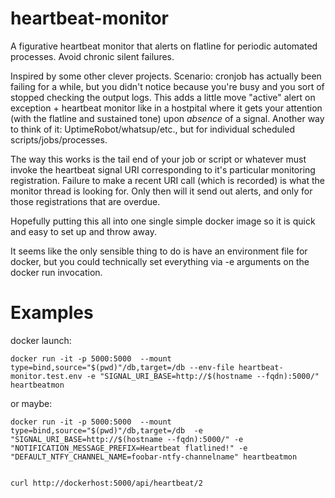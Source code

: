 # heartbeat-monitor
A figurative heartbeat monitor that alerts on flatline for periodic automated processes. Avoid chronic silent failures.

Inspired by some other clever projects. Scenario: cronjob has actually been failing for a while, but you didn't notice because you're busy and you sort of stopped checking the output logs.
This adds a little move "active" alert on exception + heartbeat monitor like in a hostpital where it gets your attention (with the flatline and sustained tone) upon *absence* of a signal. Another way to think of it: UptimeRobot/whatsup/etc., but for individual scheduled scripts/jobs/processes.

The way this works is the tail end of your job or script or whatever must invoke the heartbeat signal URI corresponding to it's particular monitoring registration. Failure to make a recent URI call (which is recorded) is what the monitor thread is looking for. Only then will it send out alerts, and only for those registrations that are overdue.

Hopefully putting this all into one single simple docker image so it is quick and easy to set up and throw away.

It seems like the only sensible thing to do is have an environment file for docker, but you could technically set everything via -e arguments on the docker run invocation.

# Examples
docker launch:
 
	docker run -it -p 5000:5000  --mount type=bind,source="$(pwd)"/db,target=/db --env-file heartbeat-monitor.test.env -e "SIGNAL_URI_BASE=http://$(hostname --fqdn):5000/" heartbeatmon

or maybe:

	docker run -it -p 5000:5000  --mount type=bind,source="$(pwd)"/db,target=/db  -e "SIGNAL_URI_BASE=http://$(hostname --fqdn):5000/" -e "NOTIFICATION_MESSAGE_PREFIX=Heartbeat flatlined!" -e "DEFAULT_NTFY_CHANNEL_NAME=foobar-ntfy-channelname" heartbeatmon


	curl http://dockerhost:5000/api/heartbeat/2
